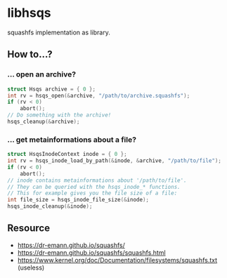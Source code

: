 # libhsqs

squashfs implementation as library.

## How to...?

### ... open an archive?

```c
struct Hsqs archive = { 0 };
int rv = hsqs_open(&archive, "/path/to/archive.squashfs");
if (rv < 0)
	abort();
// Do something with the archive!
hsqs_cleanup(&archive);
```

### ... get metainformations about a file?

```c
struct HsqsInodeContext inode = { 0 };
int rv = hsqs_inode_load_by_path(&inode, &archive, "/path/to/file");
if (rv < 0)
	abort();
// inode contains metainformations about '/path/to/file'.
// They can be queried with the hsqs_inode_* functions.
// This for example gives you the file size of a file:
int file_size = hsqs_inode_file_size(&inode);
hsqs_inode_cleanup(&inode);
```

## Resource

* https://dr-emann.github.io/squashfs/
* https://dr-emann.github.io/squashfs/squashfs.html
* https://www.kernel.org/doc/Documentation/filesystems/squashfs.txt (useless)
